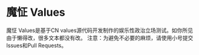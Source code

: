 # 魔怔 Values

魔怔 Values是基于CN values源代码开发制作的娱乐性政治立场测试。如你所见由于懒得改，很多文本都没有改。
注意：为避免不必要的麻烦，请使用小号提交Issues和Pull Requests。
